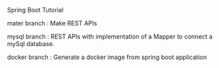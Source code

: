 Spring Boot Tutorial

mater branch : Make REST APIs

mysql branch : REST APIs with implementation of a Mapper to connect a mySql database.

docker branch : Generate a docker image from spring boot application
